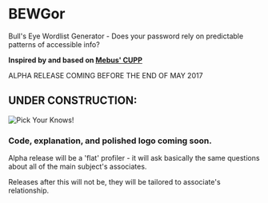 # BEWGor
Bull's Eye Wordlist Generator - Does your password rely on predictable patterns of accessible info? 

__Inspired by and based on [Mebus' CUPP](https://github.com/Mebus/cupp)__

ALPHA RELEASE COMING BEFORE THE END OF MAY 2017

## UNDER CONSTRUCTION:
 
![Pick Your Knows!](https://raw.githubusercontent.com/berzerk0/BEWGor/master/nose.png)
 
 
 
### Code, explanation, and polished logo coming soon.

Alpha release will be a 'flat' profiler - it will ask basically the same questions about all of the main subject's associates.

Releases after this will not be, they will be tailored to associate's relationship.

